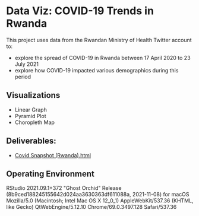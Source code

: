 # Data Viz: COVID-19 Trends in Rwanda
This project uses data from the Rwandan Ministry of Health Twitter account to:  
- explore the spread of COVID-19 in Rwanda between 17 April 2020 to 23 July 2021
- explore how COVID-19 impacted various demographics during this period

  
## Visualizations  
- Linear Graph
- Pyramid Plot 
- Choropleth Map 

## Deliverables: 
- [Covid Snapshot (Rwanda).html](https://agatoni.github.io/COVID-19-Trends-in-Rwanda/Covid%20Snapshot%20(Rwanda).html) 
  
  
 ## Operating Environment  
RStudio 2021.09.1+372 "Ghost Orchid" Release (8b9ced188245155642d024aa3630363df611088a, 2021-11-08) for macOS
Mozilla/5.0 (Macintosh; Intel Mac OS X 12_0_1) AppleWebKit/537.36 (KHTML, like Gecko) QtWebEngine/5.12.10 Chrome/69.0.3497.128 Safari/537.36
